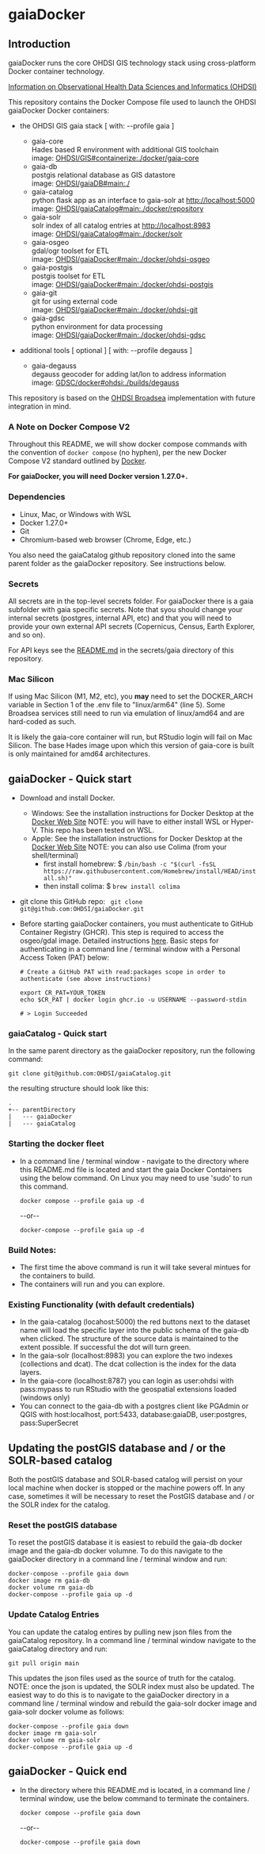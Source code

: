 

# gaiaDocker

## Introduction

gaiaDocker runs the core OHDSI GIS technology stack using cross-platform Docker container technology.

[Information on Observational Health Data Sciences and Informatics (OHDSI)](http://www.ohdsi.org/ "OHDSI Website")

This repository contains the Docker Compose file used to launch the OHDSI gaiaDocker Docker containers:

- the OHDSI GIS gaia stack [ with: --profile gaia ]
  - gaia-core  
    Hades based R environment with additional GIS toolchain  
    image: [OHDSI/GIS#containerize:./docker/gaia-core](https://github.com/OHDSI/GIS)  
  - gaia-db  
	  postgis relational database as GIS datastore  
	  image: [OHDSI/gaiaDB#main:./](https://github.com/OHDSI/gaiaDB)  
  - gaia-catalog  
	  python flask app as an interface to gaia-solr at [http://localhost:5000](http://localhost:5000)  
	  image: [OHDSI/gaiaCatalog#main:./docker/repository](https://github.com/OHDSI/gaiaCatalog)  
  - gaia-solr  
	  solr index of all catalog entries at [http://localhost:8983](http://localhost:8983)  
	  image: [OHDSI/gaiaCatalog#main:./docker/solr](https://github.com/OHDSI/gaiaCatalog)  
  - gaia-osgeo  
	  gdal/ogr toolset for ETL  
	  image: [OHDSI/gaiaDocker#main:./docker/ohdsi-osgeo](https://github.com/OHDSI/gaiaDocker)  
  - gaia-postgis  
	  postgis toolset for ETL  
	  image: [OHDSI/gaiaDocker#main:./docker/ohdsi-postgis](https://github.com/OHDSI/gaiaDocker)  
  - gaia-git  
	  git for using external code  
	  image: [OHDSI/gaiaDocker#main:./docker/ohdsi-git](https://github.com/OHDSI/gaiaDocker)  
  - gaia-gdsc  
	  python environment for data processing  
	  image: [OHDSI/gaiaDocker#main:./docker/ohdsi-gdsc](https://github.com/OHDSI/gaiaDocker)  

-  additional tools [ optional ] [ with: --profile degauss ]  
	- gaia-degauss  
	  degauss geocoder for adding lat/lon to address information  
	  image: [GDSC/docker#ohdsi:./builds/degauss](https://github.com/Geospatial-Digital-Special-Collections/docker)  

This repository is based on the [OHDSI Broadsea](https://github.com/OHDSI/Broadsea) implementation with future integration in mind.  

### A Note on Docker Compose V2  

Throughout this README, we will show docker compose commands with the convention of `docker compose` (no hyphen), per the new Docker Compose V2 standard outlined by [Docker](https://docs.docker.com/compose/migrate/#docker-compose-vs-docker-compose).  

**For gaiaDocker, you will need Docker version 1.27.0+.**  

### Dependencies  

- Linux, Mac, or Windows with WSL
- Docker 1.27.0+
- Git
- Chromium-based web browser (Chrome, Edge, etc.)

You also need the gaiaCatalog github repository cloned into the same parent folder as the gaiaDocker repository. See instructions below.

### Secrets  

All secrets are in the top-level secrets folder. For gaiaDocker there is a gaia subfolder with gaia specific secrets. Note that syou should change your internal secrets (postgres, internal API, etc) and that you will need to provide your own external API secrets (Copernicus, Census, Earth Explorer, and so on).  

For API keys see the [README.md](secrets/gaia/README.md) in the secrets/gaia directory of this repository.

### Mac Silicon  

If using Mac Silicon (M1, M2, etc), you **may** need to set the DOCKER_ARCH variable in Section 1 of the .env file to "linux/arm64" (line 5). Some Broadsea services still need to run via emulation of linux/amd64 and are hard-coded as such.  

It is likely the gaia-core container will run, but RStudio login will fail on Mac Silicon. The base Hades image upon which this version of gaia-core is built is only maintained for amd64 architectures.  

## gaiaDocker - Quick start  

- Download and install Docker. 
   - Windows: See the installation instructions for Docker Desktop at the [Docker Web Site](https://docs.docker.com/desktop/setup/install/windows-install/ "Install Docker PC")
      NOTE: you will have to either install WSL or Hyper-V. This repo has been tested on WSL.
   - Apple: See the installation instructions for Docker Desktop at the [Docker Web Site](https://docs.docker.com/desktop/setup/install/mac-install/ "Install Docker Mac")
      NOTE: you can also use Colima (from your shell/terminal)
      - first install homebrew:
         $ `/bin/bash -c "$(curl -fsSL https://raw.githubusercontent.com/Homebrew/install/HEAD/install.sh)"`
      - then install colima:
         $ `brew install colima`
         
- git clone this GitHub repo:
	` git clone git@github.com:OHDSI/gaiaDocker.git`

- Before starting gaiaDocker containers, you must authenticate to GitHub Container Registry (GHCR). This step is required to access the osgeo/gdal image. Detailed instructions [here](https://docs.github.com/en/packages/working-with-a-github-packages-registry/working-with-the-container-registry#authenticating-to-the-container-registry). Basic steps for authenticating in a command line / terminal window with a Personal Access Token (PAT) below:
	```shell
	# Create a GitHub PAT with read:packages scope in order to authenticate (see above instructions)
	
	export CR_PAT=YOUR_TOKEN
	echo $CR_PAT | docker login ghcr.io -u USERNAME --password-stdin

	# > Login Succeeded
	```

### gaiaCatalog - Quick start

In the same parent directory as the gaiaDocker repository, run the following command:

```shell
git clone git@github.com:OHDSI/gaiaCatalog.git
```

the resulting structure should look like this:

```
.
+-- parentDirectory
|   --- gaiaDocker
|   --- gaiaCatalog
```

### Starting the docker fleet

- In a command line / terminal window - navigate to the directory where this README.md file is located and start the gaia Docker Containers using the below command. On Linux you may need to use 'sudo' to run this command.

	```shell
	docker compose --profile gaia up -d
	```

	--or--  


	```shell
	docker-compose --profile gaia up -d
	```

### Build Notes:  

- The first time the above command is run it will take several mintues for the containers to build.
- The containers will run and you can explore.  

### Existing Functionality (with default credentials)  

- In the gaia-catalog (locahost:5000) the red buttons next to the dataset name will load the specific layer into the public schema of the gaia-db when clicked. The structure of the source data is maintained to the extent possible. If successful the dot will turn green.
- In the gaia-solr (localhost:8983) you can explore the two indexes (collections and dcat). The dcat collection is the index for the data layers.
- In the gaia-core (localhost:8787) you can login as user:ohdsi with pass:mypass to run RStudio with the geospatial extensions loaded (windows only)
- You can connect to the gaia-db with a postgres client like PGAdmin or QGIS with host:localhost, port:5433, database:gaiaDB, user:postgres, pass:SuperSecret

## Updating the postGIS database and / or the SOLR-based catalog

Both the postGIS database and SOLR-based catalog will persist on your local machine when docker is stopped or the machine powers off. In any case, sometimes it will be necessary to reset the PostGIS database and / or the SOLR index for the catalog.

### Reset the postGIS database

To reset the postGIS database it is easiest to rebuild the gaia-db docker image and the gaia-db docker volumne. To do this navigate to the gaiaDocker directory in a command line / terminal window and run:

```shell
docker-compose --profile gaia down
docker image rm gaia-db
docker volume rm gaia-db
docker-compose --profile gaia up -d
```

### Update Catalog Entries

You can update the catalog entires by pulling new json files from the gaiaCatalog repository. In a command line / terminal window navigate to the gaiaCatalog directory and run:

```shell
git pull origin main
```

This updates the json files used as the source of truth for the catalog. NOTE: once the json is updated, the SOLR index must also be updated. The easiest way to do this is to navigate to the gaiaDocker directory in a command line / terminal window and rebuild the gaia-solr docker image and gaia-solr docker volume as follows:

```shell
docker-compose --profile gaia down
docker image rm gaia-solr
docker volume rm gaia-solr
docker-compose --profile gaia up -d
```

## gaiaDocker - Quick end  

- In the directory where this README.md is located, in a command line / terminal window, use the below command to terminate the containers.  

	```shell
	docker compose --profile gaia down
	```

	--or--  


	```shell
	docker-compose --profile gaia down
	```
